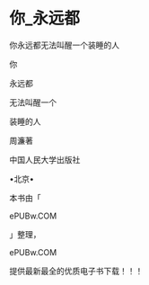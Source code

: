 # 你_永远都

你永远都无法叫醒一个装睡的人

你

永远都

无法叫醒一个

装睡的人

周濂著

中国人民大学出版社

•北京•

本书由「

ePUBw.COM

」整理，

ePUBw.COM

提供最新最全的优质电子书下载！！！